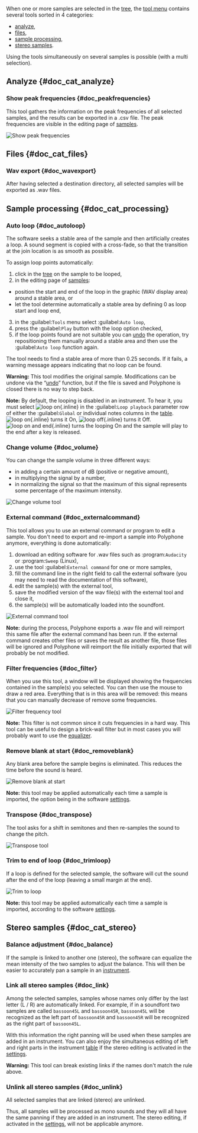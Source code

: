 When one or more samples are selected in the [tree](manual/soundfont-editor/tree.md), the [tool menu](manual/soundfont-editor/tools/index.md) contains several tools sorted in 4 categories:

* [analyze](#doc_cat_analyze),
* [files](#doc_cat_files),
* [sample processing](#doc_cat_processing),
* [stereo samples](#doc_cat_stereo).

Using the tools simultaneously on several samples is possible (with a multi selection).


## Analyze {#doc_cat_analyze}


### Show peak frequencies {#doc_peakfrequencies}


This tool gathers the information on the peak frequencies of all selected samples, and the results can be exported in a .csv file.
The peak frequencies are visible in the editing page of [samples](manual/soundfont-editor/editing-pages/sample-editor.md#doc_freq).


![Show peak frequencies](images/tool_show_peak_frequencies.png "Show peak frequencies")


## Files {#doc_cat_files}


### Wav export {#doc_wavexport}


After having selected a destination directory, all selected samples will be exported as .wav files.


## Sample processing {#doc_cat_processing}


### Auto loop {#doc_autoloop}


The software seeks a stable area of the sample and then artificially creates a loop.
A sound segment is copied with a cross-fade, so that the transition at the join location is as smooth as possible.

To assign loop points automatically:

1. click in the [tree](manual/soundfont-editor/tree.md) on the sample to be looped,
2. in the editing page of [samples](manual/soundfont-editor/editing-pages/sample-editor.md):
  * position the start and end of the loop in the graphic (WAV display area) around a stable area, or
  * let the tool determine automatically a stable area by defining 0 as loop start and loop end,
3. in the :guilabel:`Tools` menu select :guilabel:`Auto loop`,
4. press the :guilabel:`Play` button with the loop option checked,
5. if the loop points found are not suitable you can [undo](manual/soundfont-editor/toolbar.md#doc_edit) the operation, try repositioning them manually around a stable area and then use the :guilabel:`Auto loop` function again.

The tool needs to find a stable area of more than 0.25 seconds.
If it fails, a warning message appears indicating that no loop can be found.

**Warning:** This tool modifies the original sample.
Modifications can be undone via the “[undo](manual/soundfont-editor/toolbar.md#doc_edit)” function, but if the file is saved and Polyphone is closed there is no way to step back.

**Note:** By default, the looping is disabled in an instrument.
To hear it, you must select ![loop on](images/loop_on.png "loop on"){.inline} in the :guilabel:`Loop playback` parameter row of either the :guilabel:`Global` or individual notes columns in the [table](manual/soundfont-editor/editing-pages/instrument-editor.md#doc_table).
![loop on](images/loop_on.png "loop on"){.inline} turns it On, ![loop off](images/loop_off.png "loop off"){.inline} turns it Off.
![loop on and end](images/loop_on_end.png "loop on and end"){.inline} turns the looping On and the sample will play to the end after a key is released.


### Change volume {#doc_volume}


You can change the sample volume in three different ways:

* in adding a certain amount of dB (positive or negative amount),
* in multiplying the signal by a number,
* in normalizing the signal so that the maximum of this signal represents some percentage of the maximum intensity.


![Change volume tool](images/tool_change_volume.png "Change volume tool")


### External command {#doc_externalcommand}


This tool allows you to use an external command or program to edit a sample.
You don't need to export and re-import a sample into Polyphone anymore, everything is done automatically:

1. download an editing software for .wav files such as :program:`Audacity` or :program:`Sweep` (Linux),
2. use the tool :guilabel:`External command` for one or more samples,
3. fill the command line in the right field to call the external software (you may need to read the documentation of this software),
4. edit the sample(s) with the external tool,
5. save the modified version of the wav file(s) with the external tool and close it,
6. the sample(s) will be automatically loaded into the soundfont.


![External command tool](images/tool_external_command.png "External command tool")


**Note:** during the process, Polyphone exports a .wav file and will reimport this same file after the external command has been run. If the external command creates other files or saves the result as another file, those files will be ignored and Polyphone will reimport the file initially exported that will probably be not modified.


### Filter frequencies {#doc_filter}


When you use this tool, a window will be displayed showing the frequencies contained in the sample(s) you selected.
You can then use the mouse to draw a red area.
Everything that is in this area will be removed: this means that you can manually decrease of remove some frequencies.


![Filter frequency tool](images/tool_filter_frequencies.png "Filter frequency tool")


**Note:** This filter is not common since it cuts frequencies in a hard way.
This tool can be useful to design a brick-wall filter but in most cases you will probably want to use the [equalizer](manual/soundfont-editor/editing-pages/sample-editor.md#doc_eq).


### Remove blank at start {#doc_removeblank}


Any blank area before the sample begins is eliminated.
This reduces the time before the sound is heard.


![Remove blank at start](images/remove_blank.png "Remove blank at start")


**Note:** this tool may be applied automatically each time a sample is imported, the option being in the software [settings](manual/settings.md#doc_general).


### Transpose {#doc_transpose}


The tool asks for a shift in semitones and then re-samples the sound to change the pitch.


![Transpose tool](images/tool_transpose_smpl.png "Transpose tool")


### Trim to end of loop {#doc_trimloop}


If a loop is defined for the selected sample, the software will cut the sound after the end of the loop (leaving a small margin at the end).


![Trim to loop](images/trim_to_loop.png "Trim to loop")


**Note:** this tool may be applied automatically each time a sample is imported, according to the software [settings](manual/settings.md#doc_general).


## Stereo samples {#doc_cat_stereo}


### Balance adjustment {#doc_balance}


If the sample is linked to another one (stereo), the software can equalize the mean intensity of the two samples to adjust the balance.
This will then be easier to accurately pan a sample in an [instrument](manual/soundfont-editor/editing-pages/instrument-editor.md).


### Link all stereo samples {#doc_link}


Among the selected samples, samples whose names only differ by the last letter (L&nbsp;/&nbsp;R) are automatically linked.
For example, if in a soundfont two samples are called ``bassoon45L`` and ``bassoon45R``, ``bassoon45L`` will be recognized as the left part of ``bassoon45R`` and ``bassoon45R`` will be recognized as the right part of ``bassoon45L``.

With this information the right panning will be used when these samples are added in an instrument.
You can also enjoy the simultaneous editing of left and right parts in the instrument [table](manual/soundfont-editor/editing-pages/instrument-editor.md#doc_table) if the stereo editing is activated in the [settings](manual/settings.md#doc_general).

**Warning:** This tool can break existing links if the names don't match the rule above.


### Unlink all stereo samples {#doc_unlink}


All selected samples that are linked (stereo) are unlinked.

Thus, all samples will be processed as mono sounds and they will all have the same panning if they are added in an instrument.
The stereo editing, if activated in the [settings](manual/settings.md#doc_general), will not be applicable anymore.
